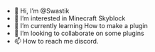 - 👋 Hi, I’m @Swastik
- 👀 I’m interested in Minecraft Skyblock
- 🌱 I’m currently learning How to make a plugin
- 💞️ I’m looking to collaborate on some plugins
- 📫 How to reach me discord.

<!---
Swastik777YT/Swastik777YT is a ✨ special ✨ repository because its `README.md` (this file) appears on your GitHub profile.
You can click the Preview link to take a look at your changes.
--->
